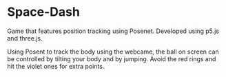 # Space-Dash
Game that features position tracking using Posenet. Developed using p5.js and three.js.

Using Posent to track the body using the webcame, the ball on screen can be controlled by tilting your body and by jumping. Avoid the red rings and hit the violet ones for extra points. 
